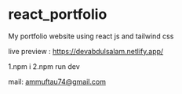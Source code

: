 # react_portfolio

My portfolio website using react js and tailwind css

live preview : https://devabdulsalam.netlify.app/

1.npm i
2.npm run dev

mail: ammuftau74@gmail.com

